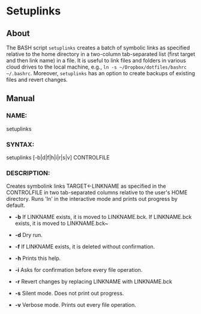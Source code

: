 # Setuplinks
## About
The BASH script `setuplinks` creates a batch of symbolic links as specified relative to the home directory in a two-column tab-separated list (first target and then link name) in a file.
It is useful to link files and folders in various cloud drives to the local machine, e.g., `ln -s ~/Dropbox/dotfiles/bashrc ~/.bashrc`.
Moreover, `setuplinks` has an option to create backups of existing files and revert changes.
## Manual
### NAME:
   setuplinks
### SYNTAX:
   setuplinks [-b|d|f|h|i|r|s|v] CONTROLFILE
### DESCRIPTION:
   Creates symbolink links TARGET<-LINKNAME as specified in the
   CONTROLFILE in two tab-separated columns relative to the user's HOME directory.
   Runs 'ln' in the interactive mode and prints out progress by default.
   
   * **-b**       If LINKNAME exists, it is moved to LINKNAME.bck.
                  If LINKNAME.bck exists, it is moved to LINKNAME.bck~
          
   * **-d**    Dry run.
   
   * **-f**     If LINKNAME exists, it is deleted without confirmation.
   
   * **-h**     Prints this help.
   
   * **-i**     Asks for confirmation before every file operation.
  
   * **-r**     Revert changes by replacing LINKNAME with LINKNAME.bck
 
   * **-s**     Silent  mode. Does not print out progress.
   
   * **-v**     Verbose mode. Prints out every file operation.
   
